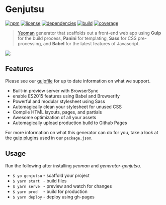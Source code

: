 # Genjutsu

[![npm](https://img.shields.io/npm/v/generator-genjutsu.svg?colorB=4CC61E)](https://www.npmjs.com/package/generator-genjutsu)
[![license](https://img.shields.io/github/license/adelonzeta/genjutsu.svg?colorB=4CC61E)](https://github.com/adelonzeta/genjutsu/blob/master/LICENSE)
[![dependencies](https://img.shields.io/librariesio/github/adelonzeta/genjutsu.svg)](https://www.npmjs.com/package/generator-genjutsu)
[![build](https://img.shields.io/travis/adelonzeta/genjutsu.svg)](https://travis-ci.org/adelonzeta/genjutsu)
[![coverage](https://img.shields.io/codecov/c/github/adelonzeta/genjutsu.svg)](https://codecov.io/gh/adelonzeta/genjutsu)

> [Yeoman](http://yeoman.io) generator that scaffolds out a front-end web app using **Gulp** for the build process, **Panini** for templating, **Sass** for CSS pre-processing, and **Babel** for the latest features of Javascript.

![](https://github.com/adelonzeta/genjutsu/blob/master/screenshot.gif)

## Features
Please see our [gulpfile](https://github.com/adelonzeta/genjutsu/blob/master/app/templates/gulpfile.js) for up to date information on what we support.

- Built-in preview server with BrowserSync
- enable ES2015 features using Babel and Browserify
- Powerful and modular stylesheet using Sass
- Automagically clean your stylesheet for unused CSS
- Compile HTML layouts, pages, and partials
- Awesome optimization of all your assets
- Automagically upload production build to Github Pages

For more information on what this generator can do for you, take a look at the [gulp plugins](https://github.com/adelonzeta/genjutsu/blob/master/app/devdependencies.js) used in our ``` package.json ```.

## Usage
Run the following after installing *yeoman* and *generator-genjutsu*.
- ``` $ yo genjutsu ``` - scaffold your project
- ``` $ yarn start  ``` - build files
- ``` $ yarn serve  ``` - preview and watch for changes
- ``` $ yarn prod   ``` - build for production
- ``` $ yarn deploy ``` - deploy using gh-pages
